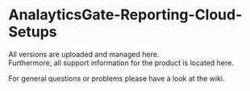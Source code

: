 # AnalayticsGate-Reporting-Cloud-Setups

All versions are uploaded and managed here.<br>Furthermore, all support information for the product is located here.

For general questions or problems please have a look at the wiki.
